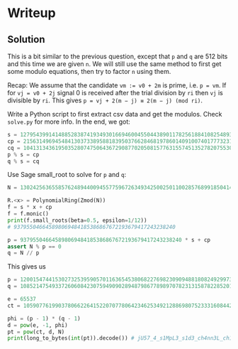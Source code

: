 # Writeup

## Solution

This is a bit similar to the previous question, except that `p` and `q` are 512 bits and this time we are given `n`. We will still use the same method to first get some modulo equations, then try to factor `n` using them.

Recap: We assume that the candidate `vm := v0 + 2m` is prime, i.e. `p = vm`. If for `vj = v0 + 2j` signal 0 is received after the trial division by `ri` then `vj` is divisible by `ri`. This gives `p = vj + 2(m − j) ≡ 2(m − j) (mod ri)`. 

Write a Python script to first extract csv data and get the modulos. Check `solve.py` for more info. In the end, we got:

```py
s = 12795439914148852838741934930166946004550443890117825618841082548932216698187933930048353898918710778190
cp = 2156314969454841303733895881839503766284681978601409100740177732311395884426234552903888117710961412917
cq = 10413134361950352807475064367290877020508157763155745135278207553091110121135422061445097328049712323927
p % s = cp
q % s = cq
```

Use Sage small_root to solve for `p` and `q`:

```py
N = 130242563655857624894400945577596726349342500250110028576899185041437457270571385988775800707021082684571500938230335838572343683077030043170929464612371476956037213483889197399888953059037490955052374761877827022364642118001281744384383425614733953384975007872647643383223846078326219496054222658506664194809

R.<x> = PolynomialRing(Zmod(N))
f = s * x + cp
f = f.monic()
print(f.small_roots(beta=0.5, epsilon=1/12))
# 937955046645898069484185386867672193679417243238240

p = 937955046645898069484185386867672193679417243238240 * s + cp
assert N % p == 0
q = N // p
```

This gives us


```py
p = 12001547441530273253959057011636545380682276982309094881808249299733218708057374770834552395747634676861756226375885883576968909405777765468745696927398517 
q = 10852147549337260608423075949090289487986778989707823131587822852017534934989234126291382575983230158893873931842292888007177685259095484544483805601177077

e = 65537
ct = 105907761990378066226415220707780642346253492128869807523331608442629667283774856771483475721417798409391047173653877895381454531056957845466445503946203117753779878926970882151071816334395199925843076844258607834225532144320120475312185170491128333893223806872578843356036259570319998389877610989110147615590

phi = (p - 1) * (q - 1)
d = pow(e, -1, phi)
pt = pow(ct, d, N)
print(long_to_bytes(int(pt)).decode()) # jU57_4_s1MpL3_s1d3_ch4nn3L_ch1p@_@
```